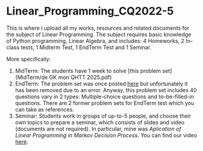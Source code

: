 ﻿# Linear_Programming_CQ2022-5

This is where i upload all my works, resources and related documents for the subject of Linear Programming. The subject requires basic knowledge of Python programming, Linear Algebra, and includes: 4 Homeworks, 2 In-class tests, 1 Midterm Test, 1 EndTerm Test and 1 Seminar.

More specifically:
1. MidTerm: The students have 1 week to solve [this problem set](MidTerm/de GK mon QHTT 2025.pdf)
2. EndTerm: The problem set was once posted [here](https://www.facebook.com/groups/194100121222992) but unfortunately it has been removed due to an error. Anyway, this problem set includes 40 questions vary in 2 types: Multiple-choice questions and to-be-filled-in questions. There are 2 former problem sets for EndTerm test which you can take as references. 
3. Seminar: Students work in groups of up-to-5 people, and choose their own topics to prepare a seminar, which consists of slides and video (documents are not required). In particular, mine was *Aplication of Linear Programming in Markov Decision Process*. You can find our video [here](https://youtu.be/1ybFCWxHqcI).
